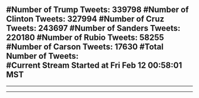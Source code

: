 #Number of Trump Tweets: 339798
#Number of Clinton Tweets: 327994
#Number of Cruz Tweets: 243697
#Number of Sanders Tweets: 220180
#Number of Rubio Tweets: 58255
#Number of Carson Tweets: 17630
#Total Number of Tweets:  
#Current Stream Started at Fri Feb 12 00:58:01 MST
---
---
---
